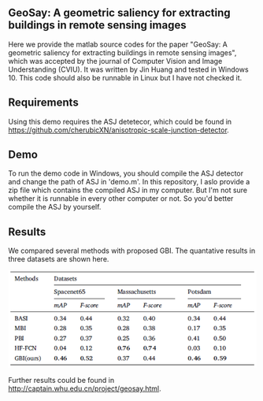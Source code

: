 ## GeoSay: A geometric saliency for extracting buildings in remote sensing images

Here we provide the matlab source codes for the paper "GeoSay: A geometric saliency for extracting buildings in remote sensing images", which was accepted by the journal of Computer Vision and Image Understanding (CVIU).
It was written by Jin Huang and tested in Windows 10. This code should also be runnable in Linux but I have not checked it.

## Requirements

Using this demo requires the ASJ detetecor, which could be found in https://github.com/cherubicXN/anisotropic-scale-junction-detector.

## Demo

To run the demo code in Windows, you should compile the ASJ detector and change the path of ASJ in 'demo.m'.
In this repository, I aslo provide a zip file which contains the compiled ASJ in my computer.
But I'm not sure whether it is runnable in every other computer or not.
So you'd better compile the ASJ by yourself.

## Results

We compared several methods with proposed GBI. The quantative results in three datasets are shown here.

![](https://raw.githubusercontent.com/Huang-Jin/GeoSay/master/images/results.png)

Further results could be found in http://captain.whu.edu.cn/project/geosay.html.
